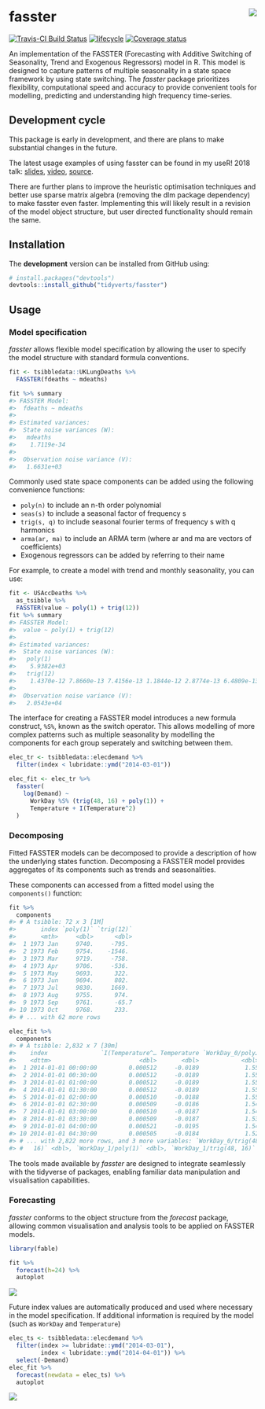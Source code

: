 <!-- README.md is generated from README.Rmd. Please edit that file -->
fasster <img src="man/figure/logo.png" align="right" />
=======================================================

[![Travis-CI Build
Status](https://travis-ci.org/tidyverts/fasster.svg?branch=master)](https://travis-ci.org/tidyverts/fasster)
[![lifecycle](https://img.shields.io/badge/lifecycle-experimental-orange.svg)](https://www.tidyverse.org/lifecycle/#experimental)
[![Coverage
status](https://codecov.io/gh/tidyverts/fasster/branch/master/graph/badge.svg)](https://codecov.io/github/tidyverts/fasster?branch=master)
<!-- [![CRAN_Status_Badge](http://www.r-pkg.org/badges/version/fasster)](https://cran.r-project.org/package=fasster) -->
<!-- [![Downloads](http://cranlogs.r-pkg.org/badges/fasster?color=brightgreen)](https://cran.r-project.org/package=fasster) -->

An implementation of the FASSTER (Forecasting with Additive Switching of
Seasonality, Trend and Exogenous Regressors) model in R. This model is
designed to capture patterns of multiple seasonality in a state space
framework by using state switching. The *fasster* package prioritizes
flexibility, computational speed and accuracy to provide convenient
tools for modelling, predicting and understanding high frequency
time-series.

Development cycle
-----------------

This package is early in development, and there are plans to make
substantial changes in the future.

The latest usage examples of using fasster can be found in my useR! 2018
talk: [slides](https://www.mitchelloharawild.com/user2018/#1),
[video](https://www.youtube.com/watch?v=6YlboftSalY),
[source](https://github.com/mitchelloharawild/fasster_user2018).

There are further plans to improve the heuristic optimisation techniques
and better use sparse matrix algebra (removing the dlm package
dependency) to make fasster even faster. Implementing this will likely
result in a revision of the model object structure, but user directed
functionality should remain the same.

Installation
------------

<!-- The **stable** version can be installed from CRAN: -->
<!-- ```{r, eval = FALSE} -->
<!-- install.packages("fasster") -->
<!-- ``` -->
The **development** version can be installed from GitHub using:

``` r
# install.packages("devtools")
devtools::install_github("tidyverts/fasster")
```

Usage
-----

### Model specification

*fasster* allows flexible model specification by allowing the user to
specify the model structure with standard formula conventions.

``` r
fit <- tsibbledata::UKLungDeaths %>%
  FASSTER(fdeaths ~ mdeaths)

fit %>% summary
#> FASSTER Model:
#>  fdeaths ~ mdeaths 
#> 
#> Estimated variances:
#>  State noise variances (W):
#>   mdeaths
#>    1.7119e-34
#> 
#>  Observation noise variance (V):
#>   1.6631e+03
```

Commonly used state space components can be added using the following
convenience functions:

-   `poly(n)` to include an n-th order polynomial
-   `seas(s)` to include a seasonal factor of frequency s
-   `trig(s, q)` to include seasonal fourier terms of frequency s with q
    harmonics
-   `arma(ar, ma)` to include an ARMA term (where ar and ma are vectors
    of coefficients)
-   Exogenous regressors can be added by referring to their name

For example, to create a model with trend and monthly seasonality, you
can use:

``` r
fit <- USAccDeaths %>% 
  as_tsibble %>% 
  FASSTER(value ~ poly(1) + trig(12))
fit %>% summary
#> FASSTER Model:
#>  value ~ poly(1) + trig(12) 
#> 
#> Estimated variances:
#>  State noise variances (W):
#>   poly(1)
#>    5.9382e+03
#>   trig(12)
#>    1.4370e-12 7.8660e-13 7.4156e-13 1.1844e-12 2.8774e-13 6.4809e-13 2.6654e-13 4.1593e-13 5.5689e-13 1.4806e-13 2.7203e-13
#> 
#>  Observation noise variance (V):
#>   2.0543e+04
```

The interface for creating a FASSTER model introduces a new formula
construct, `%S%`, known as the switch operator. This allows modelling of
more complex patterns such as multiple seasonality by modelling the
components for each group seperately and switching between them.

``` r
elec_tr <- tsibbledata::elecdemand %>%
  filter(index < lubridate::ymd("2014-03-01"))

elec_fit <- elec_tr %>%
  fasster(
    log(Demand) ~ 
      WorkDay %S% (trig(48, 16) + poly(1)) + 
      Temperature + I(Temperature^2)
  )
```

### Decomposing

Fitted FASSTER models can be decomposed to provide a description of how
the underlying states function. Decomposing a FASSTER model provides
aggregates of its components such as trends and seasonalities.

These components can accessed from a fitted model using the
`components()` function:

``` r
fit %>% 
  components
#> # A tsibble: 72 x 3 [1M]
#>       index `poly(1)` `trig(12)`
#>       <mth>     <dbl>      <dbl>
#>  1 1973 Jan     9740.     -795. 
#>  2 1973 Feb     9754.    -1546. 
#>  3 1973 Mar     9719.     -758. 
#>  4 1973 Apr     9706.     -536. 
#>  5 1973 May     9693.      322. 
#>  6 1973 Jun     9694.      802. 
#>  7 1973 Jul     9830.     1669. 
#>  8 1973 Aug     9755.      974. 
#>  9 1973 Sep     9761.      -65.7
#> 10 1973 Oct     9768.      233. 
#> # ... with 62 more rows
```

``` r
elec_fit %>%
  components
#> # A tsibble: 2,832 x 7 [30m]
#>    index               `I(Temperature^… Temperature `WorkDay_0/poly…
#>    <dttm>                         <dbl>       <dbl>            <dbl>
#>  1 2014-01-01 00:00:00         0.000512     -0.0189             1.55
#>  2 2014-01-01 00:30:00         0.000512     -0.0189             1.55
#>  3 2014-01-01 01:00:00         0.000512     -0.0189             1.55
#>  4 2014-01-01 01:30:00         0.000512     -0.0189             1.55
#>  5 2014-01-01 02:00:00         0.000510     -0.0188             1.55
#>  6 2014-01-01 02:30:00         0.000509     -0.0186             1.54
#>  7 2014-01-01 03:00:00         0.000510     -0.0187             1.54
#>  8 2014-01-01 03:30:00         0.000509     -0.0187             1.53
#>  9 2014-01-01 04:00:00         0.000521     -0.0195             1.54
#> 10 2014-01-01 04:30:00         0.000505     -0.0184             1.52
#> # ... with 2,822 more rows, and 3 more variables: `WorkDay_0/trig(48,
#> #   16)` <dbl>, `WorkDay_1/poly(1)` <dbl>, `WorkDay_1/trig(48, 16)` <dbl>
```

The tools made available by *fasster* are designed to integrate
seamlessly with the tidyverse of packages, enabling familiar data
manipulation and visualisation capabilities.

### Forecasting

*fasster* conforms to the object structure from the *forecast* package,
allowing common visualisation and analysis tools to be applied on
FASSTER models.

``` r
library(fable)

fit %>% 
  forecast(h=24) %>%
  autoplot
```

![](man/figure/forecast-1.png)

Future index values are automatically produced and used where necessary
in the model specification. If additional information is required by the
model (such as `WorkDay` and `Temperature`)

``` r
elec_ts <- tsibbledata::elecdemand %>%
  filter(index >= lubridate::ymd("2014-03-01"),
         index < lubridate::ymd("2014-04-01")) %>% 
  select(-Demand)
elec_fit %>% 
  forecast(newdata = elec_ts) %>% 
  autoplot
```

![](man/figure/complex_fc-1.png)
